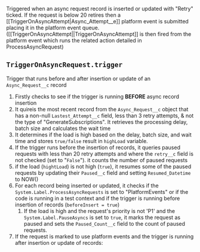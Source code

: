 Triggered when an async request record is inserted or updated with "Retry" ticked. If the request is below 20 retires then a [[TriggerOnAsyncAttempt|Async_Attempt__e]] platform event is submitted placing it in the platform event queue. ([[TriggerOnAsyncAttempt||TriggerOnAsyncAttempt]] is then fired from the platform event which runs the related action detailed in ProcessAsyncRequest) 
## `TriggerOnAsyncRequest.trigger`
Trigger that runs before and after insertion or update of an `Async_Request__c` record
1. Firstly checks to see if the trigger is running **BEFORE** async record insertion
2. It quireis the most recent record from the `Async_Request__c` object that has a non-null `Lastest_Attempt__c` field, less than 3 retry attempts, & not the type of "GenerateSubscriptions". It retrieves the processing delay, batch size and calculates the wait time
3. It determines if the load is high based on the delay, batch size, and wait time and stores `true/false` result in `highLoad` variable. 
4. If the trigger runs before the insertion of records, it queries paused requests with less than 20 retry attempts and where the `retry__c` field is not checked (set to "`False`"). it counts the number of paused requests
5. if the load (`hightLoad`) is not high (`true`), it resumes some of the paused requests by updating their `Paused__c` field and setting `Resumed_Datetime` to NOW()
6. For each record being inserted or updated, it checks if the `System.Label.ProcessAsyncRequests` is set to "PlatformEvents" or if the code is running in a test context and if the trigger is running before insertion of records (`beforeInsert = true`)
	1. If the load is high and the request's priority is not 'P1' and the `System.Label.PauseAsyncs` is set to `true`, it marks the request as paused and sets the `Paused_Count__c` field to the count of paused requests.
7. If the request is marked to use platform events and the trigger is running after insertion or update of records: